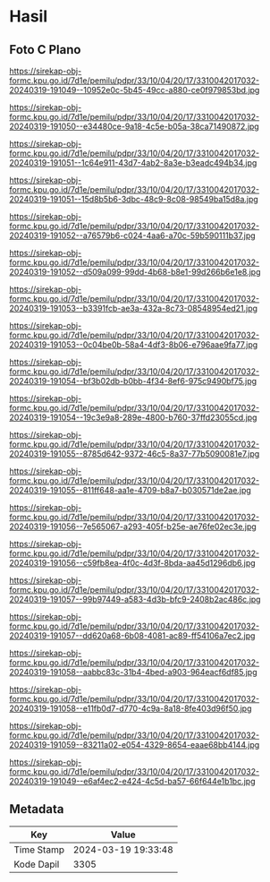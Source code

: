 # Hasil

## Foto C Plano

https://sirekap-obj-formc.kpu.go.id/7d1e/pemilu/pdpr/33/10/04/20/17/3310042017032-20240319-191049--10952e0c-5b45-49cc-a880-ce0f979853bd.jpg

https://sirekap-obj-formc.kpu.go.id/7d1e/pemilu/pdpr/33/10/04/20/17/3310042017032-20240319-191050--e34480ce-9a18-4c5e-b05a-38ca71490872.jpg

https://sirekap-obj-formc.kpu.go.id/7d1e/pemilu/pdpr/33/10/04/20/17/3310042017032-20240319-191051--1c64e911-43d7-4ab2-8a3e-b3eadc494b34.jpg

https://sirekap-obj-formc.kpu.go.id/7d1e/pemilu/pdpr/33/10/04/20/17/3310042017032-20240319-191051--15d8b5b6-3dbc-48c9-8c08-98549ba15d8a.jpg

https://sirekap-obj-formc.kpu.go.id/7d1e/pemilu/pdpr/33/10/04/20/17/3310042017032-20240319-191052--a76579b6-c024-4aa6-a70c-59b590111b37.jpg

https://sirekap-obj-formc.kpu.go.id/7d1e/pemilu/pdpr/33/10/04/20/17/3310042017032-20240319-191052--d509a099-99dd-4b68-b8e1-99d266b6e1e8.jpg

https://sirekap-obj-formc.kpu.go.id/7d1e/pemilu/pdpr/33/10/04/20/17/3310042017032-20240319-191053--b3391fcb-ae3a-432a-8c73-08548954ed21.jpg

https://sirekap-obj-formc.kpu.go.id/7d1e/pemilu/pdpr/33/10/04/20/17/3310042017032-20240319-191053--0c04be0b-58a4-4df3-8b06-e796aae9fa77.jpg

https://sirekap-obj-formc.kpu.go.id/7d1e/pemilu/pdpr/33/10/04/20/17/3310042017032-20240319-191054--bf3b02db-b0bb-4f34-8ef6-975c9490bf75.jpg

https://sirekap-obj-formc.kpu.go.id/7d1e/pemilu/pdpr/33/10/04/20/17/3310042017032-20240319-191054--19c3e9a8-289e-4800-b760-37ffd23055cd.jpg

https://sirekap-obj-formc.kpu.go.id/7d1e/pemilu/pdpr/33/10/04/20/17/3310042017032-20240319-191055--8785d642-9372-46c5-8a37-77b5090081e7.jpg

https://sirekap-obj-formc.kpu.go.id/7d1e/pemilu/pdpr/33/10/04/20/17/3310042017032-20240319-191055--811ff648-aa1e-4709-b8a7-b030571de2ae.jpg

https://sirekap-obj-formc.kpu.go.id/7d1e/pemilu/pdpr/33/10/04/20/17/3310042017032-20240319-191056--7e565067-a293-405f-b25e-ae76fe02ec3e.jpg

https://sirekap-obj-formc.kpu.go.id/7d1e/pemilu/pdpr/33/10/04/20/17/3310042017032-20240319-191056--c59fb8ea-4f0c-4d3f-8bda-aa45d1296db6.jpg

https://sirekap-obj-formc.kpu.go.id/7d1e/pemilu/pdpr/33/10/04/20/17/3310042017032-20240319-191057--99b97449-a583-4d3b-bfc9-2408b2ac486c.jpg

https://sirekap-obj-formc.kpu.go.id/7d1e/pemilu/pdpr/33/10/04/20/17/3310042017032-20240319-191057--dd620a68-6b08-4081-ac89-ff54106a7ec2.jpg

https://sirekap-obj-formc.kpu.go.id/7d1e/pemilu/pdpr/33/10/04/20/17/3310042017032-20240319-191058--aabbc83c-31b4-4bed-a903-964eacf6df85.jpg

https://sirekap-obj-formc.kpu.go.id/7d1e/pemilu/pdpr/33/10/04/20/17/3310042017032-20240319-191058--e11fb0d7-d770-4c9a-8a18-8fe403d96f50.jpg

https://sirekap-obj-formc.kpu.go.id/7d1e/pemilu/pdpr/33/10/04/20/17/3310042017032-20240319-191059--83211a02-e054-4329-8654-eaae68bb4144.jpg

https://sirekap-obj-formc.kpu.go.id/7d1e/pemilu/pdpr/33/10/04/20/17/3310042017032-20240319-191049--e6af4ec2-e424-4c5d-ba57-66f644e1b1bc.jpg


## Metadata

| Key        | Value               |
| ---------- | ------------------- |
| Time Stamp | 2024-03-19 19:33:48 |
| Kode Dapil | 3305                |



